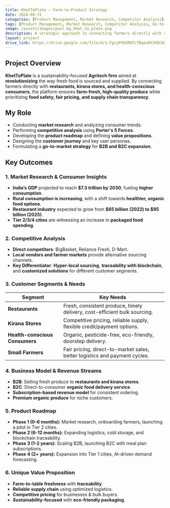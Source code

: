 ```yaml
---
title: KhetToPlate – Farm-to-Product Strategy
date: 2024-08-31
categories: [Product Management, Market Research, Competitor Analysis]
tags: [Product Management, Market Research, Competitor Analysis, Go-to-market Strategy]
image: /assets/images/post_bg_khet_to_plate.png
description: A strategic approach to connecting farmers directly with consumers and businesses.
layout: project
drive_link: https://drive.google.com/file/d/1-FgryPVbSRNTLTBqeu0tIKDCQqDQttff/view?usp=drive_link
---
```


## Project Overview

**KhetToPlate** is a sustainability-focused **Agritech firm** aimed at **revolutionizing** the way fresh food is sourced and supplied. By connecting farmers directly with **restaurants, kirana stores, and health-conscious consumers**, the platform ensures **farm-fresh, high-quality produce** while prioritizing **food safety, fair pricing, and supply chain transparency**.

## My Role

- Conducting **market research** and analyzing consumer trends.
- Performing **competitive analysis** using **Porter's 5 Forces**.
- Developing the **product roadmap** and defining **value propositions**.
- Designing the **customer journey** and key user personas.
- Formulating a **go-to-market strategy** for **B2B and B2C expansion**.

## Key Outcomes

### **1. Market Research & Consumer Insights**

- **India’s GDP** projected to reach **$7.3 trillion by 2030**, fueling **higher consumption**.
- **Rural consumption is increasing**, with a shift towards **healthier, organic food options**.
- **Restaurant industry** expected to grow from **$65 billion (2022) to $95 billion (2025)**.
- **Tier 2/3/4 cities** are witnessing an increase in **packaged food spending**.

### **2. Competitive Analysis**

- **Direct competitors**: BigBasket, Reliance Fresh, D-Mart.
- **Local vendors and farmer markets** provide alternative sourcing channels.
- **Key Differentiator**: **Hyper-local sourcing**, **traceability with blockchain**, and **customized solutions** for different customer segments.

### **3. Customer Segments & Needs**

| **Segment**          | **Key Needs** |
|----------------------|--------------|
| **Restaurants**      | Fresh, consistent produce, timely delivery, cost-efficient bulk sourcing. |
| **Kirana Stores**    | Competitive pricing, reliable supply, flexible credit/payment options. |
| **Health-conscious Consumers** | Organic, pesticide-free, eco-friendly, doorstep delivery. |
| **Small Farmers**    | Fair pricing, direct-to-market sales, better logistics and payment cycles. |

### **4. Business Model & Revenue Streams**

- **B2B**: Selling fresh produce to **restaurants and kirana stores**.
- **B2C**: Direct-to-consumer **organic food delivery service**.
- **Subscription-based revenue model** for consistent ordering.
- **Premium organic produce** for niche customers.

### **5. Product Roadmap**

- **Phase 1 (0-6 months):** Market research, onboarding farmers, launching a pilot in Tier 2 cities.
- **Phase 2 (6-12 months):** Expanding logistics, cold storage, and blockchain traceability.
- **Phase 3 (1-2 years):** Scaling B2B, launching B2C with meal plan subscriptions.
- **Phase 4 (2+ years):** Expansion into Tier 1 cities, AI-driven demand forecasting.

### **6. Unique Value Proposition**

- **Farm-to-table freshness** with **traceability**.
- **Reliable supply chain** using optimized logistics.
- **Competitive pricing** for businesses & bulk buyers.
- **Sustainability-focused** with **eco-friendly packaging**.
